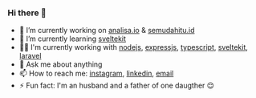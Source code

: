 ### Hi there 👋

- 🔭 I’m currently working on [analisa.io](https://analisa.io) & [semudahitu.id](https://semudahitu.id)
- 🌱 I’m currently learning [sveltekit](https://kit.svelte.dev/)
- 🧑‍💻 I'm currently working with [nodejs](https://nodejs.org/), [expressjs](https://expressjs.com/), [typescript](https://www.typescriptlang.org/), [sveltekit](https://kit.svelte.dev/), [laravel](https://laravel.com/)
- 💬 Ask me about anything
- 📫 How to reach me: [instagram](https://instagram.com/halimtuhu), [linkedin](https://www.linkedin.com/in/halimtuhu/), [email](mailto:halimtuhuprasetyo@gmail.com)
- ⚡ Fun fact: I'm an husband and a father of one daugther 😌
